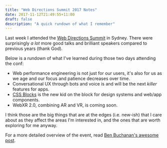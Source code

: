 ```yaml
---
title: "Web Directions Summit 2017 Notes"
date: 2017-11-12T21:49:55+11:00
draft: false
description: "A quick rundown of what I remember"
---
```


Last week I attended the [Web Directions Summit](https://www.webdirections.org/wds/) in Sydney. There were surprisingly *a lot* more
good talks and brilliant speakers compared to previous years (thank God).

Below is a rundown of what I've learned during those two days attending the conf:

* Web performance engineering is not just for our users, it's also for us as we age and our focus and patience decreases over time.
* Conversational UX through bots and voice is and will be the next *killer* features for apps.
* [CSS Blocks](http://css-blocks.com) is the new kid on the block for design systems and web/app components.
* WebXR 2.0, combining AR and VR, is coming soon.

I think those are the big things that are at the edges (i.e. new-ish) that I care about as they affect the areas I'm interested in, and the ones that are worth exploring for me anyway.

For a more detailed overview of the event, read [Ben Buchanan's awesome post](http://weblog.200ok.com.au/2017/11/wds17-big-stonking-post.html).